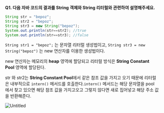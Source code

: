 ****Q1. 다음 자바 코드의 결과를 String 객체와 String 리터럴와 관련하여 설명해주세요.****

```java
String str = "bepoz";
String str2 = "bepoz";
String str3 = new String("bepoz");
System.out.println(str==str2); //true
System.out.println(str==str3); //false
```

`String str1 = "bepoz";` 는 문자열 리터럴 생성법이고, `String str3 = new String("bepoz")` 는 new 연산자를 이용한 생성법이다.

new 연산자는 메모리의 **heap** 영역에 할당되고 리터럴 방식은 **String Constant Pool** 영역에 할당된다.

str 와 str2는 **String Constant Pool**에서 같은 참조 값을 가지고 오기 때문에 리터럴은 내부적으로 `intern()` 메서드를 호출한다.`intern()` 메서드는 해당 문자열을 pool 에서 찾고 있으면 해당 참조 값을 가지고오고 그렇지 않다면 새로 집어넣고 해당 주소 값을 반환해준다.

![Untitled](https://user-images.githubusercontent.com/22094204/205069099-804ffbda-2273-4e0f-93e4-12629c2f9411.png)